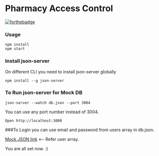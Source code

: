 # Pharmacy Access Control

[![forthebadge](http://forthebadge.com/images/badges/built-with-love.svg)](http://forthebadge.com)



### Usage

```
npm install
npm start
```

### Install json-server
On different CLI you need to install json-server globally 
```
npm install --g json-server
```

### To Run json-server for Mock DB
```
json-server --watch db.json --port 3004
```
You can use any port number instead of 3004.

```
Open http://localhost:3000
```

###To Login you can use email and password from users array in db.json.  

[Mock JSON link](db.json) <-- Refer user array. 

You are all set now. :)
